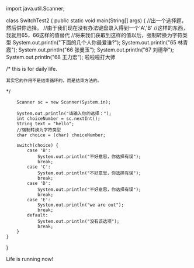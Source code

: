 import java.util.Scanner;

class SwitchTest2 {
	public static void main(String[] args) {
		//出一个选择题，然后供你选择。
		//由于我们现在没有办法键盘录入得到一个'A','B'
		//这样的东西，我就用65，66这样的值替代
		//将来我们获取到这样的值以后，强制转换为字符类型
		System.out.println("下面的几个人你最爱谁?");
		System.out.println("65 林青霞");
		System.out.println("66 张曼玉");
		System.out.println("67 刘德华");
		System.out.println("68 王力宏");
		啦啦啦打大师
						
/*
this is for daily life.
	
	其实它的作用不是结束循环的，而是结束方法的。
*/


		Scanner sc = new Scanner(System.in);
		
		System.out.println("请输入你的选择：");
		int choiceNumber = sc.nextInt();
		String text = "hello";
		//强制转换为字符类型
		char choice = (char) choiceNumber;
		
		switch(choice) {
			case 'B':
				System.out.println("不好意思，你选择有误");
				break;
			case 'C':
				System.out.println("不好意思，你选择有误");
				break;
			case 'D':
				System.out.println("不好意思，你选择有误");
				break;
			case 'E':
				System.out.println("we are out");
				break;
			default:
				System.out.println("没有该选项");
				break;
		}
	}
}


Life is running now!
